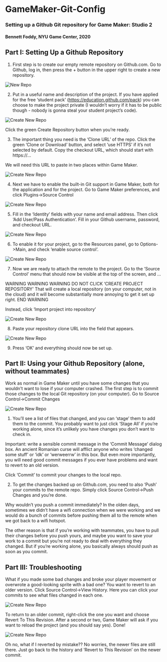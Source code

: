 # GameMaker-Git-Config

### Setting up a Github Git repository for Game Maker: Studio 2
#### Bennett Foddy, NYU Game Center, 2020

## Part I: Setting Up a Github Repository

1. First step is to create our empty remote repository on Github.com. Go to Github, log in, then press the + button in the upper right to create a new repository.

![New Repo](/images/new_repo.png)


2. Put in a useful name and description of the project. If you have applied for the free ‘student pack’ (https://education.github.com/pack) you can choose to make the project private (I wouldn’t worry if it has to be public though - nobody is gonna steal your student project’s code). 

![Create New Repo](/images/create_new_repo.png)

Click the green Create Repository button when you’re ready.

3. The important thing you need is the ‘Clone URL’ of the repo. Click the green ‘Clone or Download’ button, and select ‘use HTTPS’ if it’s not selected by default. Copy the checkout URL, which should start with https://…

We will need this URL to paste in two places within Game Maker.

![Create New Repo](/images/clone.png)

4. Next we have to enable the built-in Git support in Game Maker, both for the application and for the project. Go to Game Maker preferences, and click Plugins->Source Control

![Create New Repo](/images/gm_source_control.png)

5. Fill in the ‘Identity’ fields with your name and email address. Then click ‘Add User/Pass Authentication’. Fill in your Github username, password, and checkout URL.

![Create New Repo](/images/git_authentication.png)

6. To enable it for your project, go to the Resources panel, go to Options->Main, and check ‘enable source control’.

![Create New Repo](/images/enable_button.png)

7. Now we are ready to attach the remote to the project. Go to the ‘Source Control’ menu that should now be visible at the top of the screen, and …


WARNING WARNING WARNING
DO NOT CLICK ‘CREATE PROJECT REPOSITORY’
That will create a local repository (on your computer, not in the cloud) and it will become substantially more annoying to get it set up right.
END WARNING

Instead, click ‘Import project into repository’

![Create New Repo](/images/import_project.png)

8. Paste your repository clone URL into the field that appears.

![Create New Repo](/images/clone_url_paste.png)

9. Press ‘OK’ and everything should now be set up.

## Part II: Using your Github Repository (alone, without teammates)
Work as normal in Game Maker until you have some changes that you wouldn’t want to lose if your computer crashed. The first step is to commit those changes to the local Git repository (on your computer). Go to Source Control->Commit Changes

![Create New Repo](/images/commit_changes.png)

1. You’ll see a list of files that changed, and you can ‘stage’ them to add them to the commit. You probably want to just click ‘Stage All’ if you’re working alone, since it’s unlikely you have changes you don’t want to check in. 

Important: write a sensible commit message in the ‘Commit Message’ dialog box. An ancient Romanian curse will afflict anyone who writes ‘changed some stuff’ or ‘idk’ or ‘werweerrw’ in this box. But even more importantly, you will need good commit messages if you ever have problems and want to revert to an old version.

Click ‘Commit’ to commit your changes to the local repo.

2. To get the changes backed up on Github.com, you need to also ‘Push’ your commits to the remote repo. Simply click Source Control->Push Changes and you’re done.

Why wouldn’t you push a commit immediately? In the olden days, sometimes we didn’t have a wifi connection when we were working and we would do a bunch of commits before pushing them all to the remote when we got back to a wifi hotspot.

The other reason is that if you’re working with teammates, you have to pull their changes before you push yours, and maybe you want to save your work to a commit but you’re not ready to deal with everything they changed. But if you’re working alone, you basically always should push as soon as you commit.

## Part III: Troubleshooting

What if you made some bad changes and broke your player movement or overwrote a good-looking sprite with a bad one? You want to revert to an older version. Click Source Control->View History. Here you can click your commits to see what files changed in each one.

![Create New Repo](/images/view_history.png)

To return to an older commit, right-click the one you want and choose Revert To This Revision. After a second or two, Game Maker will ask if you want to reload the project (and you should say yes). Done!

![Create New Repo](/images/revert.png)

Oh no, what if I reverted by mistake??
No worries, the newer files are still there. Just go back to the history and ‘Revert to This Revision’ on the newer commit.


